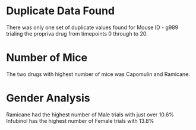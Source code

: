 # Duplicate Data Found
 There was only one set of duplicate values found for Mouse ID - g989 trialing the propriva drug from timepoints 0 through to 20.

# Number of Mice
The two drugs with highest number of mice was Capomulin and Ramicane. 

# Gender Analysis
Ramicane had the highest number of Male trials with just over 10.6%
Infubinol has the highest number of Female trials with 13.8%